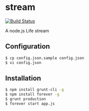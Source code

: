 # stream

[![Build Status](https://travis-ci.org/peterpersiel/stream.png?branch=master)](https://travis-ci.org/peterpersiel/stream)

A node.js Life stream

## Configuration

```sh
$ cp config.json.sample config.json
$ vi config.json
```

## Installation

```sh
$ npm install grunt-cli -g
$ npm install forever -g
$ grunt production
$ forever start app.js
```